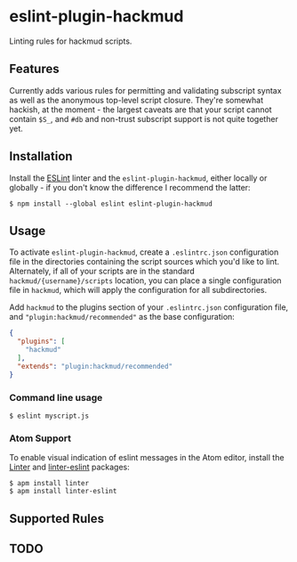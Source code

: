 # eslint-plugin-hackmud

Linting rules for hackmud scripts.

## Features

Currently adds various rules for permitting and validating subscript syntax as well as the anonymous top-level script closure. They're somewhat hackish, at the moment - the largest caveats are that your script cannot contain `$S_`, and `#db` and non-trust subscript support is not quite together yet.

## Installation

Install the [ESLint](http://eslint.org) linter and the `eslint-plugin-hackmud`, either locally or globally - if you don't know the difference I recommend the latter:

```
$ npm install --global eslint eslint-plugin-hackmud
```

## Usage

To activate `eslint-plugin-hackmud`, create a `.eslintrc.json` configuration file in the directories containing the script sources which you'd like to lint. Alternately, if all of your scripts are in the standard `hackmud/{username}/scripts` location, you can place a single configuration file in `hackmud`, which will apply the configuration for all subdirectories.

Add `hackmud` to the plugins section of your `.eslintrc.json` configuration file, and `"plugin:hackmud/recommended"` as the base configuration:

```json
{
  "plugins": [
    "hackmud"
  ],
  "extends": "plugin:hackmud/recommended"
}
```

### Command line usage
```
$ eslint myscript.js
```

### Atom Support
To enable visual indication of eslint messages in the Atom editor, install the [Linter](https://atom.io/packages/linter) and [linter-eslint](https://atom.io/packages/linter-eslint) packages:

```
$ apm install linter
$ apm install linter-eslint
```

## Supported Rules

## TODO
